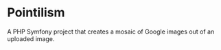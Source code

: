 Pointilism
==========

A PHP Symfony project that creates a mosaic of Google images out of an uploaded image.